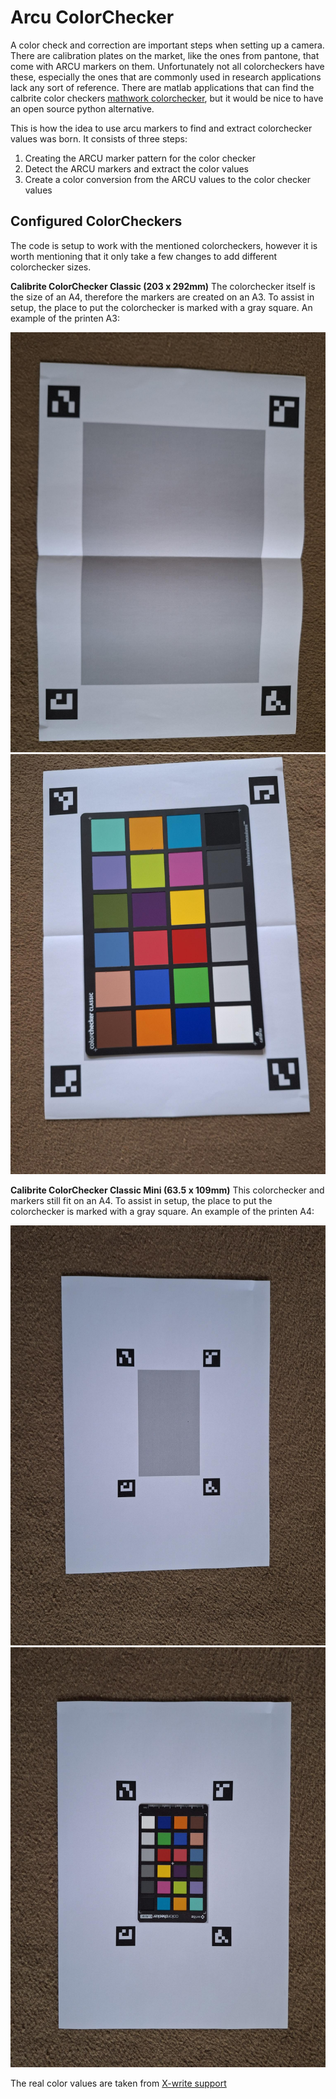 # Arcu ColorChecker
A color check and correction are important steps when setting up a camera.
There are calibration plates on the market, like the ones from pantone, that come with ARCU markers on them.
Unfortunately not all colorcheckers have these, especially the ones that are commonly used in research applications lack any sort of reference. There are matlab applications that can find the calbrite color checkers [mathwork colorchecker](https://nl.mathworks.com/help/images/ref/colorchecker.html), but it would be nice to have an open source python alternative.

This is how the idea to use arcu markers to find and extract colorchecker values was born.
It consists of three steps:
1. Creating the ARCU marker pattern for the color checker
2. Detect the ARCU markers and extract the color values
3. Create a color conversion from the ARCU values to the color checker values

## Configured ColorCheckers
The code is setup to work with the mentioned colorcheckers, however it is worth mentioning that it only take a few changes to add different colorchecker sizes.

**Calibrite ColorChecker Classic (203 x 292mm)**
The colorchecker itself is the size of an A4, therefore the markers are created on an A3.
To assist in setup, the place to put the colorchecker is marked with a gray square. An example of the printen A3:

![Mini ColorChecker Example](images/normal_example.jpg) ![Mini ColorChecker Detected](example_imgs/color_checker%20(1).jpg)

**Calibrite ColorChecker Classic Mini (63.5 x 109mm)**
This colorchecker and markers still fit on an A4.
To assist in setup, the place to put the colorchecker is marked with a gray square. An example of the printen A4:

![Mini ColorChecker Example](images/mini_example.jpg) ![Mini ColorChecker Detected](example_imgs/color_checker_mini%20(1).jpg)

The real color values are taken from [X-write support](https://www.xrite.com/service-support/new_color_specifications_for_colorchecker_sg_and_classic_charts)